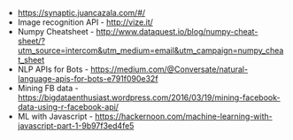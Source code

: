 * https://synaptic.juancazala.com/#/
* Image recognition API - http://vize.it/
* Numpy Cheatsheet - http://www.dataquest.io/blog/numpy-cheat-sheet/?utm_source=intercom&utm_medium=email&utm_campaign=numpy_cheat_sheet
* NLP APIs for Bots - https://medium.com/@Conversate/natural-language-apis-for-bots-e791f090e32f
* Mining FB data - https://bigdataenthusiast.wordpress.com/2016/03/19/mining-facebook-data-using-r-facebook-api/
* ML with Javascript - https://hackernoon.com/machine-learning-with-javascript-part-1-9b97f3ed4fe5
